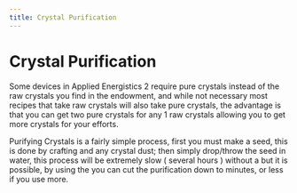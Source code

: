 ```yaml
---
title: Crystal Purification
---
```


# Crystal Purification

Some devices in Applied Energistics 2 require pure crystals instead of the raw
crystals you find in the endowment, and while not necessary most recipes that
take raw crystals will also take pure crystals, the advantage is that you can
get two pure crystals for any 1 raw crystals allowing you to get more crystals
for your efforts.

Purifying Crystals is a fairly simple process, first you must make a seed,
this is done by crafting <ItemLink id="minecraft:sand"/> and any
crystal dust; then simply drop/throw the seed in water, this process will be
extremely slow ( several hours ) without a <ItemLink
id="appliedenergistics2:quartz_growth_accelerator"/> but it is
possible, by using the <ItemLink
id="appliedenergistics2:quartz_growth_accelerator"/> you can cut the
purification down to minutes, or less if you use more.

<CategoryIndex category="Crystal Seeds" />

<CategoryIndex category="Pure Crystals" />
